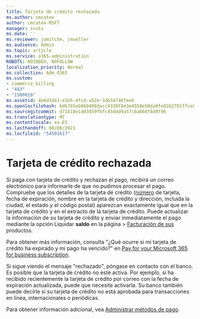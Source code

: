 ```yaml
---
title: Tarjeta de crédito rechazada
ms.author: cmcatee
author: cmcatee-MSFT
manager: scotv
ms.date: ''
ms.reviewer: jamitche, jmueller
ms.audience: Admin
ms.topic: article
ms.service: o365-administration
ROBOTS: NOINDEX, NOFOLLOW
localization_priority: Normal
ms.collection: Adm_O365
ms.custom:
- commerce_billing
- "443"
- "1500018"
ms.assetid: 4e6d34b3-e3e5-4fcd-a52e-34b54746feeb
ms.openlocfilehash: 6db785eb860498dacc4330f8e3e4558e58da0fe82b2701ffce8abe615678275a
ms.sourcegitcommit: d71b18e1403859fbfc45ddd9a57c8ab68f4d9f96
ms.translationtype: MT
ms.contentlocale: es-ES
ms.lasthandoff: 08/06/2021
ms.locfileid: "54501617"
---
```

# <a name="declined-credit-card"></a>Tarjeta de crédito rechazada

Si paga con tarjeta de crédito y rechazan el pago, recibirá un correo electrónico para informarle de que no pudimos procesar el pago. Compruebe que los detalles de la tarjeta de crédito [(número](https://go.microsoft.com/fwlink/p/?linkid=842054) de tarjeta, fecha de expiración, nombre en la tarjeta de crédito y dirección, incluida la ciudad, el estado y el código postal) aparezcan exactamente igual que en la tarjeta de crédito y en el extracto de la tarjeta de crédito. Puede actualizar la información de su tarjeta de crédito y enviar inmediatamente el pago mediante la opción Liquidar **saldo** en la página   >  [Facturación de sus](https://go.microsoft.com/fwlink/p/?linkid=842054) productos.

Para obtener más información, consulta "¿Qué ocurre si mi tarjeta de crédito ha expirado y mi pago ha vencido?" en [Pay for your Microsoft 365 for business subscription](/microsoft-365/commerce/billing-and-payments/pay-for-your-subscription#what-if-my-credit-card-was-declined-and-my-payment-is-past-due).
  
Si sigue viendo el mensaje "rechazado", póngase en contacto con el banco. Es posible que la tarjeta de crédito no esté activa. Por ejemplo, si ha recibido recientemente la tarjeta de crédito por correo con la fecha de expiración actualizada, puede que necesite activarla. Su banco también puede decirle si su tarjeta de crédito no está aprobada para transacciones en línea, internacionales o periódicas.  
  
Para obtener información adicional, vea [Administrar métodos de pago](/microsoft-365/commerce/billing-and-payments/manage-payment-methods).
